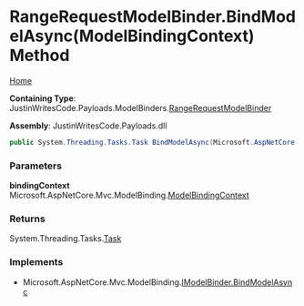 # RangeRequestModelBinder\.BindModelAsync\(ModelBindingContext\) Method

[Home](../../../../README.md)

**Containing Type**: JustinWritesCode\.Payloads\.ModelBinders\.[RangeRequestModelBinder](../README.md)

**Assembly**: JustinWritesCode\.Payloads\.dll

```csharp
public System.Threading.Tasks.Task BindModelAsync(Microsoft.AspNetCore.Mvc.ModelBinding.ModelBindingContext bindingContext)
```

### Parameters

**bindingContext** &ensp; Microsoft\.AspNetCore\.Mvc\.ModelBinding\.[ModelBindingContext](https://docs.microsoft.com/en-us/dotnet/api/microsoft.aspnetcore.mvc.modelbinding.modelbindingcontext)

### Returns

System\.Threading\.Tasks\.[Task](https://docs.microsoft.com/en-us/dotnet/api/system.threading.tasks.task)

### Implements

* Microsoft\.AspNetCore\.Mvc\.ModelBinding\.[IModelBinder.BindModelAsync](https://docs.microsoft.com/en-us/dotnet/api/microsoft.aspnetcore.mvc.modelbinding.imodelbinder.bindmodelasync)
